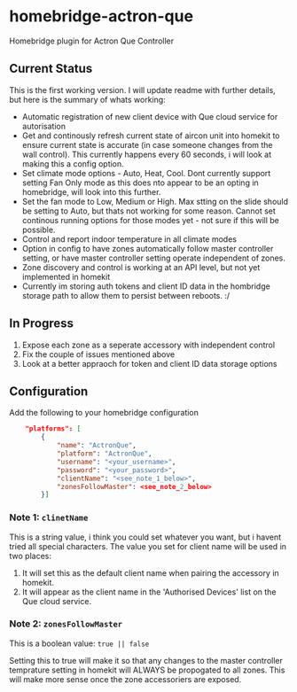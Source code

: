 # homebridge-actron-que
Homebridge plugin for Actron Que Controller

## Current Status
This is the first working version. I will update readme with further details, but here is the summary of whats working:

- Automatic registration of new client device with Que cloud service for autorisation
- Get and continously refresh current state of aircon unit into homekit to ensure current state is accurate (in case someone changes from the wall control). This currently happens every 60 seconds, i will look at making this a config option.
- Set climate mode options - Auto, Heat, Cool.  Dont currently support setting Fan Only mode as this does nto appear to be an opting in homebridge, will look into this further.
- Set the fan mode to Low, Medium or High. Max stting on the slide should be setting to Auto, but thats not working for some reason.  Cannot set continous running options for those modes yet - not sure if this will be possible.
- Control and report indoor temperature in all climate modes
- Option in config to have zones automatically follow master controller setting, or have master controller setting operate independent of zones.
- Zone discovery and control is working at an API level, but not yet implemented in homekit
- Currently im storing auth tokens and client ID data in the hombridge storage path to allow them to persist between reboots. :/

## In Progress

1. Expose each zone as a seperate accessory with independent control
2. Fix the couple of issues mentioned above
3. Look at a better appraoch for token and client ID data storage options

## Configuration
Add the following to your homebridge configuration

```json
    "platforms": [
        {
            "name": "ActronQue",
            "platform": "ActronQue",
            "username": "<your_username>",
            "password": "<your_password>",
            "clientName": "<see_note_1_below>",
            "zonesFollowMaster": <see_note_2_below>
        }]
```
### Note 1: `clinetName`
This is a string value, i think you could set whatever you want, but i havent tried all special characters.
The value you set for client name will be used in two places:
1. It will set this as the default client name when pairing the accessory in homekit.
2. It will appear as the client name in the 'Authorised Devices' list on the Que cloud service.

### Note 2: `zonesFollowMaster`
This is a boolean value: `true || false`

Setting this to true will make it so that any changes to the master controller temprature setting in homekit will ALWAYS be propogated to all zones. This will make more sense once the zone accessoriers are exposed.